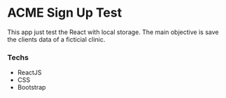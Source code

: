 # ACME Sign Up Test

This app just test the React with local storage. The main objective is save the clients data of a ficticial clinic.

### Techs

- ReactJS
- CSS
- Bootstrap